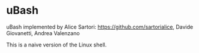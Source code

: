 # uBash

uBash implemented by Alice Sartori: https://github.com/sartorialice, Davide Giovanetti, Andrea Valenzano

This is a naive version of the Linux shell.
